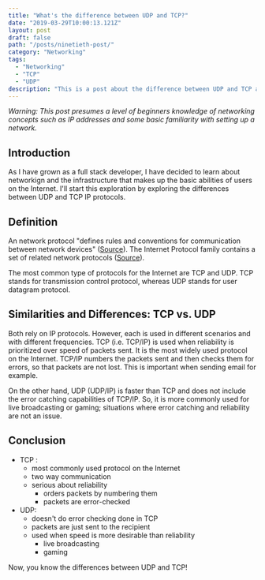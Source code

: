 ```yaml
---
title: "What's the difference between UDP and TCP?"
date: "2019-03-29T10:00:13.121Z"
layout: post
draft: false
path: "/posts/ninetieth-post/"
category: "Networking"
tags:
  - "Networking"
  - "TCP"
  - "UDP"
description: "This is a post about the difference between UDP and TCP and use cases for them both."
---
```


<em>Warning: This post presumes a level of beginners knowledge of networking concepts such as IP addresses and some basic familiarity with setting up a network.</em>

## Introduction 

As I have grown as a full stack developer, I have decided to learn about networkign and the infrastructure that makes up the basic abilities of users on the Internet. I'll start this exploration by exploring the differences between UDP and TCP IP protocols. 

## Definition 

An network protocol "defines rules and conventions for communication between network devices" (<a href="https://www.lifewire.com/definition-of-protocol-network-817949">Source</a>). The Internet Protocol family contains a set of related network protocols (<a href="https://www.lifewire.com/definition-of-protocol-network-817949">Source</a>). 

The most common type of protocols for the Internet are TCP and UDP. 
TCP stands for transmission control protocol, whereas UDP stands for user datagram protocol.  

## Similarities and Differences: TCP vs. UDP

Both rely on IP protocols. However, each is used in different scenarios and with different frequencies. TCP (i.e. TCP/IP) is used when reliability is prioritized over speed of packets sent. It is the most widely used protocol on the Internet. TCP/IP numbers the packets sent and then checks them for errors, so that packets are not lost. This is important when sending email for example.

On the other hand, UDP (UDP/IP) is faster than TCP and does not include the error catching capabilities of TCP/IP. So, it is more commonly used for live broadcasting or gaming; situations where error catching and reliability are not an issue. 

## Conclusion

- TCP :
    + most commonly used protocol on the Internet
    + two way communication
    + serious about reliability
        * orders packets by numbering them
        * packets are error-checked
- UDP:
    + doesn't do error checking done in TCP
    + packets are just sent to the recipient
    + used when speed is more desirable than reliability
        * live broadcasting
        * gaming

Now, you know the differences between UDP and TCP! 

